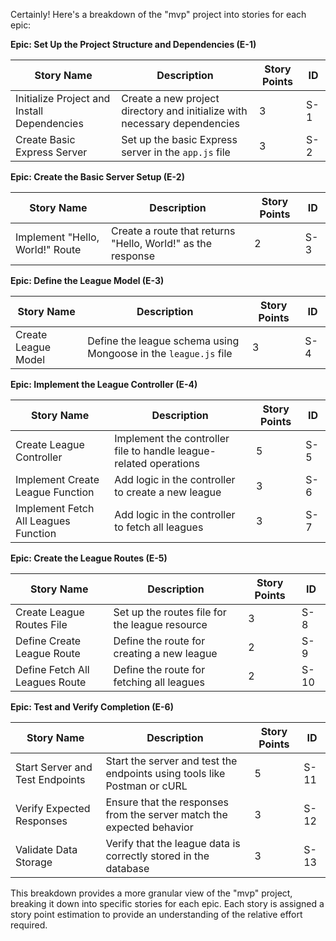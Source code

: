 Certainly! Here's a breakdown of the "mvp" project into stories for each epic:

**Epic: Set Up the Project Structure and Dependencies (E-1)**

| Story Name                              | Description                                                     | Story Points | ID      |
|----------------------------------------|-----------------------------------------------------------------|--------------|---------|
| Initialize Project and Install Dependencies | Create a new project directory and initialize with necessary dependencies | 3            | S-1     |
| Create Basic Express Server              | Set up the basic Express server in the `app.js` file                | 3            | S-2     |

**Epic: Create the Basic Server Setup (E-2)**

| Story Name                              | Description                                                     | Story Points | ID      |
|----------------------------------------|-----------------------------------------------------------------|--------------|---------|
| Implement "Hello, World!" Route         | Create a route that returns "Hello, World!" as the response       | 2            | S-3     |

**Epic: Define the League Model (E-3)**

| Story Name                              | Description                                                     | Story Points | ID      |
|----------------------------------------|-----------------------------------------------------------------|--------------|---------|
| Create League Model                     | Define the league schema using Mongoose in the `league.js` file   | 3            | S-4     |

**Epic: Implement the League Controller (E-4)**

| Story Name                              | Description                                                     | Story Points | ID      |
|----------------------------------------|-----------------------------------------------------------------|--------------|---------|
| Create League Controller                | Implement the controller file to handle league-related operations  | 5            | S-5     |
| Implement Create League Function        | Add logic in the controller to create a new league                | 3            | S-6     |
| Implement Fetch All Leagues Function    | Add logic in the controller to fetch all leagues                  | 3            | S-7     |

**Epic: Create the League Routes (E-5)**

| Story Name                              | Description                                                     | Story Points | ID      |
|----------------------------------------|-----------------------------------------------------------------|--------------|---------|
| Create League Routes File               | Set up the routes file for the league resource                    | 3            | S-8     |
| Define Create League Route              | Define the route for creating a new league                        | 2            | S-9     |
| Define Fetch All Leagues Route          | Define the route for fetching all leagues                         | 2            | S-10    |

**Epic: Test and Verify Completion (E-6)**

| Story Name                              | Description                                                     | Story Points | ID      |
|----------------------------------------|-----------------------------------------------------------------|--------------|---------|
| Start Server and Test Endpoints         | Start the server and test the endpoints using tools like Postman or cURL | 5            | S-11    |
| Verify Expected Responses               | Ensure that the responses from the server match the expected behavior | 3            | S-12    |
| Validate Data Storage                   | Verify that the league data is correctly stored in the database  | 3            | S-13    |

This breakdown provides a more granular view of the "mvp" project, breaking it down into specific stories for each epic. Each story is assigned a story point estimation to provide an understanding of the relative effort required.